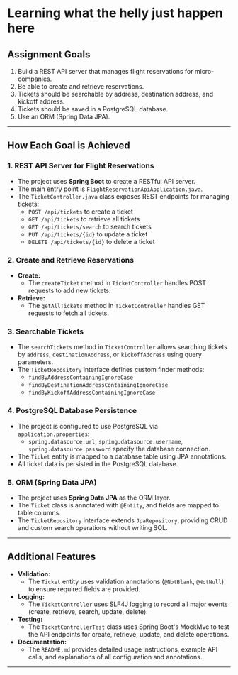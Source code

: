 # Learning what the helly just happen here

## Assignment Goals

1. Build a REST API server that manages flight reservations for micro-companies.
2. Be able to create and retrieve reservations.
3. Tickets should be searchable by address, destination address, and kickoff address.
4. Tickets should be saved in a PostgreSQL database.
5. Use an ORM (Spring Data JPA).

---

## How Each Goal is Achieved

### 1. REST API Server for Flight Reservations

- The project uses **Spring Boot** to create a RESTful API server.
- The main entry point is `FlightReservationApiApplication.java`.
- The `TicketController.java` class exposes REST endpoints for managing tickets:
  - `POST /api/tickets` to create a ticket
  - `GET /api/tickets` to retrieve all tickets
  - `GET /api/tickets/search` to search tickets
  - `PUT /api/tickets/{id}` to update a ticket
  - `DELETE /api/tickets/{id}` to delete a ticket

### 2. Create and Retrieve Reservations

- **Create:**
  - The `createTicket` method in `TicketController` handles POST requests to add new tickets.
- **Retrieve:**
  - The `getAllTickets` method in `TicketController` handles GET requests to fetch all tickets.

### 3. Searchable Tickets

- The `searchTickets` method in `TicketController` allows searching tickets by `address`, `destinationAddress`, or `kickoffAddress` using query parameters.
- The `TicketRepository` interface defines custom finder methods:
  - `findByAddressContainingIgnoreCase`
  - `findByDestinationAddressContainingIgnoreCase`
  - `findByKickoffAddressContainingIgnoreCase`

### 4. PostgreSQL Database Persistence

- The project is configured to use PostgreSQL via `application.properties`:
  - `spring.datasource.url`, `spring.datasource.username`, `spring.datasource.password` specify the database connection.
- The `Ticket` entity is mapped to a database table using JPA annotations.
- All ticket data is persisted in the PostgreSQL database.

### 5. ORM (Spring Data JPA)

- The project uses **Spring Data JPA** as the ORM layer.
- The `Ticket` class is annotated with `@Entity`, and fields are mapped to table columns.
- The `TicketRepository` interface extends `JpaRepository`, providing CRUD and custom search operations without writing SQL.

---

## Additional Features

- **Validation:**
  - The `Ticket` entity uses validation annotations (`@NotBlank`, `@NotNull`) to ensure required fields are provided.
- **Logging:**
  - The `TicketController` uses SLF4J logging to record all major events (create, retrieve, search, update, delete).
- **Testing:**
  - The `TicketControllerTest` class uses Spring Boot's MockMvc to test the API endpoints for create, retrieve, update, and delete operations.
- **Documentation:**
  - The `README.md` provides detailed usage instructions, example API calls, and explanations of all configuration and annotations.

---